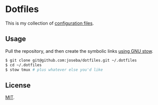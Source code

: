 Dotfiles
========

This is my collection of [configuration files](http://dotfiles.github.io/).

Usage
-----

Pull the repository, and then create the symbolic links [using GNU
stow](https://alexpearce.me/2016/02/managing-dotfiles-with-stow/).

```bash
$ git clone git@github.com:joseba/dotfiles.git ~/.dotfiles
$ cd ~/.dotfiles
$ stow tmux # plus whatever else you'd like
```

License
-------

[MIT](http://opensource.org/licenses/MIT).
